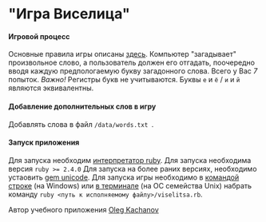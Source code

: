 # "Игра Виселица"

#### Игровой процесс
Основные правила игры описаны [здесь](https://ru.wikipedia.org/wiki/Виселица_(игра)).
Компьютер "загадывает" произвольное слово, а пользователь должен его отгадать, поочередно вводя каждую предпологаемую букву загадонного слова.
Всего у Вас *7* попыток.
*Важно!* Регистры букв не учитываются. Буквы `е` и `ё` / `и` и `й` являются эквивалентны.

#### Добавление дополнительных слов в игру
Добавлять слова в файл `/data/words.txt `.

#### Запуск приложения
Для запуска необходим [интерпретатор ruby](https://ru.wikipedia.org/wiki/Ruby). Для запуска необходима версия `ruby >= 2.4.0` Для запуска на более раних версиях, необходимо устаовить [gem unicode](https://github.com/blackwinter/unicode). Для запуска игры необходимо в [командой строке](https://ru.wikipedia.org/wiki/Cmd.exe) (на Windows) или [в терминале](https://ru.wikipedia.org/wiki/Командная_оболочка_UNIX) (на ОС семейства Unix) набрать команду `ruby <путь к исполняемому файлу>/viselitsa.rb`.


Автор учебного приложения [Oleg Kachanov](https://github.com/ovkachanov)